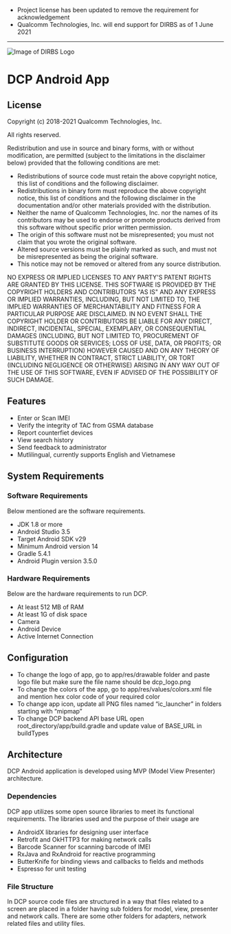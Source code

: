 * Project license has been updated to remove the requirement for acknowledgement
* Qualcomm Technologies, Inc. will end support for DIRBS as of 1 June 2021
---

![Image of DIRBS Logo](https://avatars0.githubusercontent.com/u/42587891?s=100&v=4)

# DCP Android App
## License
Copyright (c) 2018-2021 Qualcomm Technologies, Inc.

All rights reserved.

Redistribution and use in source and binary forms, with or without modification, are permitted (subject to the limitations in the disclaimer below) provided that the following conditions are met:

* Redistributions of source code must retain the above copyright notice, this list of conditions and the following disclaimer.
* Redistributions in binary form must reproduce the above copyright notice, this list of conditions and the following disclaimer in the documentation and/or other materials provided with the distribution.
* Neither the name of Qualcomm Technologies, Inc. nor the names of its contributors may be used to endorse or promote products derived from this software without specific prior written permission.
* The origin of this software must not be misrepresented; you must not claim that you wrote the original software.
* Altered source versions must be plainly marked as such, and must not be misrepresented as being the original software.
* This notice may not be removed or altered from any source distribution.

NO EXPRESS OR IMPLIED LICENSES TO ANY PARTY'S PATENT RIGHTS ARE GRANTED BY THIS LICENSE. THIS SOFTWARE IS PROVIDED BY THE COPYRIGHT HOLDERS AND CONTRIBUTORS "AS IS" AND ANY EXPRESS OR IMPLIED WARRANTIES, INCLUDING, BUT NOT LIMITED TO, THE IMPLIED WARRANTIES OF MERCHANTABILITY AND FITNESS FOR A PARTICULAR PURPOSE ARE DISCLAIMED. IN NO EVENT SHALL THE COPYRIGHT HOLDER OR CONTRIBUTORS BE LIABLE FOR ANY DIRECT, INDIRECT, INCIDENTAL, SPECIAL, EXEMPLARY, OR CONSEQUENTIAL DAMAGES (INCLUDING, BUT NOT LIMITED TO, PROCUREMENT OF SUBSTITUTE GOODS OR SERVICES; LOSS OF USE, DATA, OR PROFITS; OR BUSINESS INTERRUPTION) HOWEVER CAUSED AND ON ANY THEORY OF LIABILITY, WHETHER IN CONTRACT, STRICT LIABILITY, OR TORT (INCLUDING NEGLIGENCE OR OTHERWISE) ARISING IN ANY WAY OUT OF THE USE OF THIS SOFTWARE, EVEN IF ADVISED OF THE POSSIBILITY OF SUCH DAMAGE.

## Features
- Enter or Scan IMEI
- Verify the integrity of TAC from GSMA database
- Report counterfiet devices
- View search history
- Send feedback to administrator
- Mutlilingual, currently supports English and Vietnamese

## System Requirements
### Software Requirements
Below mentioned are the software requirements.
- JDK 1.8 or more
- Android Studio 3.5
- Target Android SDK v29
- Minimum Android version 14
- Gradle 5.4.1
- Android Plugin version 3.5.0
### Hardware Requirements
Below are the hardware requirements to run DCP.
- At least 512 MB of RAM
- At least 1G of disk space
- Camera
- Android Device
- Active Internet Connection

## Configuration
- To change the logo of app, go to app/res/drawable folder and paste logo file but make sure the file name should be dcp_logo.png
- To change the colors of the app, go to app/res/values/colors.xml file and mention hex color code of your required color
- To change app icon, update all PNG files named “ic_launcher” in folders starting with “mipmap”
- To change DCP backend API base URL open root_directory/app/build.gradle and update value of BASE_URL in buildTypes

## Architecture
DCP Android application is developed using MVP (Model View Presenter) architecture.
### Dependencies
DCP app utilizes some open source libraries to meet its functional requirements. The libraries used and the purpose of their usage are
- AndroidX libraries for designing user interface
- Retrofit and OkHTTP3 for making network calls
- Barcode Scanner for scanning barcode of IMEI
- RxJava and RxAndroid for reactive programming
- ButterKnife for binding views and callbacks to fields and methods
- Espresso for unit testing
### File Structure
In DCP source code files are structured in a way that files related to a screen are placed in a folder having sub folders for model, view, presenter and network calls. There are some other folders for adapters, network related files and utility files.
